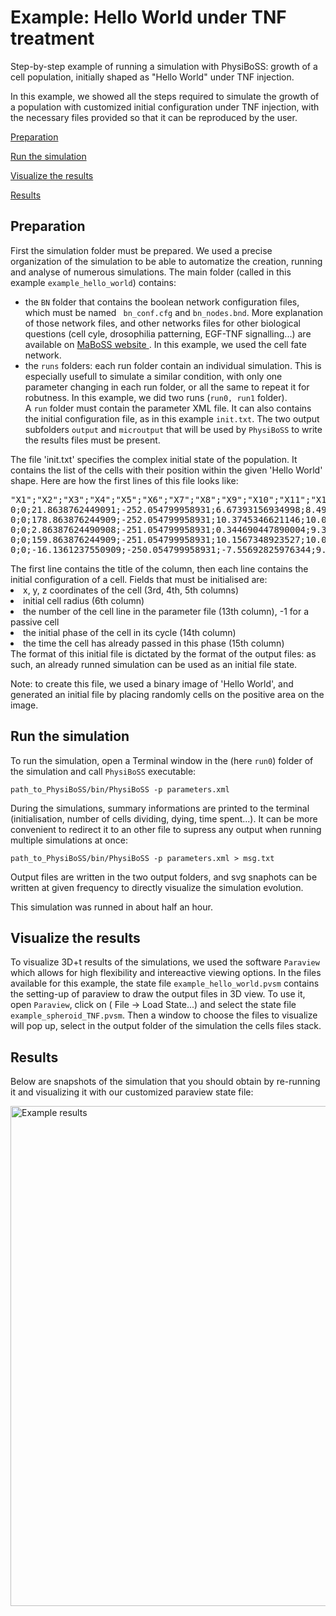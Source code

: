 <h1>Example: Hello World under TNF treatment </h1>

<div class="textblock"><p>Step-by-step example of running a simulation with PhysiBoSS: growth of a cell population, initially shaped as "Hello World" under TNF injection.</p>
<p>In this example, we showed all the steps required to simulate the growth of a population with customized initial configuration under TNF injection, with the necessary files provided so that it can be reproduced by the user.</p>

[Preparation](#preparation)

[Run the simulation](#run-the-simulation)

[Visualize the results](#visualize-the-results)

[Results](#results)

<h2>Preparation</h2>
<p>First the simulation folder must be prepared. We used a precise organization of the simulation to be able to automatize the creation, running and analyse of numerous simulations. The main folder (called in this example <code>example_hello_world</code>) contains: </p>
<ul>
<li>the <code>BN</code> folder that contains the boolean network configuration files, which must be named <code> bn_conf.cfg</code> and <code>bn_nodes.bnd</code>. More explanation of those network files, and other networks files for other biological questions (cell cyle, drosophilia patterning, EGF-TNF signalling...) are available on <a href="http://maboss.curie.fr">MaBoSS website </a>. In this example, we used the cell fate network. </li>
<li>the <code>runs</code> folders: each run folder contain an individual simulation. This is especially usefull to simulate a similar condition, with only one parameter changing in each run folder, or all the same to repeat it for robutness. In this example, we did two runs (<code>run0, run1</code> folder). <br/>
 A <code>run</code> folder must contain the parameter XML file. It can also contains the initial configuration file, as in this example <code>init.txt</code>. The two output subfolders <code>output</code> and <code>microutput</code> that will be used by <code>PhysiBoSS</code> to write the results files must be present.</li>
</ul>

<p> The file 'init.txt' specifies the complex initial state of the population. It contains the list of the cells with their position within the given 'Hello World' shape. 
Here are how the first lines of this file looks like:
<pre>
"X1";"X2";"X3";"X4";"X5";"X6";"X7";"X8";"X9";"X10";"X11";"X12";"X13";"X14";"X15";"X16"
0;0;21.8638762449091;-252.054799958931;6.67393156934998;8.49326387243345;-1;-1;-1;-1;-1;-1;0;3;0;-1
0;0;178.863876244909;-252.054799958931;10.3745346621146;10.0973893917166;-1;-1;-1;-1;-1;-1;0;3;0;-1
0;0;2.86387624490908;-251.054799958931;0.344690447890004;9.30956707578152;-1;-1;-1;-1;-1;-1;0;3;0;-1
0;0;159.863876244909;-251.054799958931;10.1567348923527;10.0129560484551;-1;-1;-1;-1;-1;-1;0;3;0;-1
0;0;-16.1361237550909;-250.054799958931;-7.55692825976344;9.42130373334512;-1;-1;-1;-1;-1;-1;0;3;0;-1
</pre> 
The first line contains the title of the column, then each line contains the initial configuration of a cell.
Fields that must be initialised are: 
<li> x, y, z coordinates of the cell (3rd, 4th, 5th columns)</li>
<li> initial cell radius (6th column) </li>
<li> the number of the cell line in the parameter file (13th column), -1 for a passive cell </li>
<li> the initial phase of the cell in its cycle (14th column) </li>
<li> the time the cell has already passed in this phase (15th column) </li>
The format of this initial file is dictated by the format of the output files: as such, an already runned simulation can be used as an initial file state.
</p>

<p> Note: to create this file, we used a binary image of 'Hello World', and generated an initial file by placing randomly cells on the positive area on the image. </p> 

<h2>Run the simulation</h2>
<p>To run the simulation, open a Terminal window in the (here <code>run0</code>) folder of the simulation and call <code>PhysiBoSS</code> executable: </p>
<code>path_to_PhysiBoSS/bin/PhysiBoSS -p parameters.xml </code>

<p> During the simulations, summary informations are printed to the terminal (initialisation, number of cells dividing, dying, time spent...). It can be more convenient to redirect it to an other file to supress any output when running multiple simulations at once: </p>
<code>path_to_PhysiBoSS/bin/PhysiBoSS -p parameters.xml &gt; msg.txt </code>

<p>Output files are written in the two output folders, and svg snaphots can be written at given frequency to directly visualize the simulation evolution.</p>

<p> This simulation was runned in about half an hour. </p>

<h2>Visualize the results</h2>
<p>To visualize 3D+t results of the simulations, we used the software <code>Paraview</code> which allows for high flexibility and intereactive viewing options. In the files available for this example, the state file <code>example_hello_world.pvsm</code> contains the setting-up of paraview to draw the output files in 3D view. To use it, open <code>Paraview</code>, click on <code></code>( File -&gt; Load State...) and select the state file <code>example_spheroid_TNF.pvsm</code>. Then a window to choose the files to visualize will pop up, select in the output folder of the simulation the cells files stack. </p>

<h2>Results</h2>
<p>Below are snapshots of the simulation that you should obtain by re-running it and visualizing it with our customized paraview state file: </p>
<img src="https://github.com/sysbio-curie/PhysiBoSS/blob/master/doc/imgs/example_hello_world.png" alt="Example results" width="800"/>
